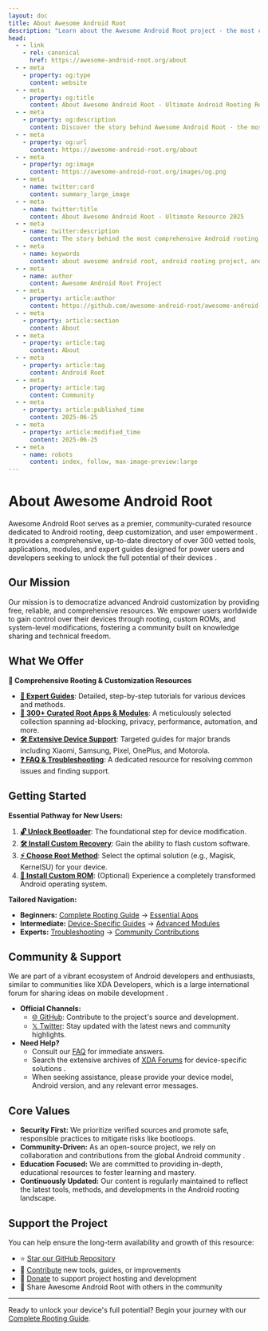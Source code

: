 ```yaml
---
layout: doc
title: About Awesome Android Root
description: "Learn about the Awesome Android Root project - the most comprehensive collection of Android root apps, guides, and resources."
head:
  - - link
    - rel: canonical
      href: https://awesome-android-root.org/about
  - - meta
    - property: og:type
      content: website
  - - meta
    - property: og:title
      content: About Awesome Android Root - Ultimate Android Rooting Resource 2025
  - - meta
    - property: og:description
      content: Discover the story behind Awesome Android Root - the most comprehensive collection of 300+ Android root apps, Magisk, KernelSU & LSPosed (Xposed) modules & rooting guides.
  - - meta
    - property: og:url
      content: https://awesome-android-root.org/about
  - - meta
    - property: og:image
      content: https://awesome-android-root.org/images/og.png
  - - meta
    - name: twitter:card
      content: summary_large_image
  - - meta
    - name: twitter:title
      content: About Awesome Android Root - Ultimate Resource 2025
  - - meta
    - name: twitter:description
      content: The story behind the most comprehensive Android rooting resource. 300+ apps, expert guides, and community-driven excellence.
  - - meta
    - name: keywords
      content: about awesome android root, android rooting project, android root community, magisk modules collection, android customization resource, open source android, android freedom project, rooting guides 2025
  - - meta
    - name: author
      content: Awesome Android Root Project
  - - meta
    - property: article:author
      content: https://github.com/awesome-android-root/awesome-android-root
  - - meta
    - property: article:section
      content: About
  - - meta
    - property: article:tag
      content: About
  - - meta
    - property: article:tag
      content: Android Root
  - - meta
    - property: article:tag
      content: Community
  - - meta
    - property: article:published_time
      content: 2025-06-25
  - - meta
    - property: article:modified_time
      content: 2025-06-25
  - - meta
    - name: robots
      content: index, follow, max-image-preview:large
---
```


# About Awesome Android Root

Awesome Android Root serves as a premier, community-curated resource dedicated to Android rooting, deep customization, and user empowerment . It provides a comprehensive, up-to-date directory of over 300 vetted tools, applications, modules, and expert guides designed for power users and developers seeking to unlock the full potential of their devices .

## Our Mission

Our mission is to democratize advanced Android customization by providing free, reliable, and comprehensive resources. We empower users worldwide to gain control over their devices through rooting, custom ROMs, and system-level modifications, fostering a community built on knowledge sharing and technical freedom.

## What We Offer

**🔧 Comprehensive Rooting & Customization Resources**
*   **[📖 Expert Guides](./android-root-guides/index.md)**: Detailed, step-by-step tutorials for various devices and methods.
*   **[📱 300+ Curated Root Apps & Modules](/android-root-apps/#root-apps)**: A meticulously selected collection spanning ad-blocking, privacy, performance, automation, and more.
*   **[🛠️ Extensive Device Support](./android-root-guides/#device-specific-guides)**: Targeted guides for major brands including Xiaomi, Samsung, Pixel, OnePlus, and Motorola.
*   **[❓ FAQ & Troubleshooting](./faqs.md)**: A dedicated resource for resolving common issues and finding support.

## Getting Started

**Essential Pathway for New Users:**
1.  **[🔓 Unlock Bootloader](./android-root-guides/how-to-unlock-bootloader.md)**: The foundational step for device modification.
2.  **[🛠️ Install Custom Recovery](./android-root-guides/how-to-install-custom-recovery.md)**: Gain the ability to flash custom software.
3.  **[⚡ Choose Root Method](./android-root-guides/index.md#root-solutions-comparison)**: Select the optimal solution (e.g., Magisk, KernelSU) for your device.
4.  **[🌟 Install Custom ROM](./android-root-guides/custom-rom-installation.md)**: (Optional) Experience a completely transformed Android operating system.

**Tailored Navigation:**
*   **Beginners:** [Complete Rooting Guide](./android-root-guides/) → [Essential Apps](./android-root-apps/#essential-apps---start-here)
*   **Intermediate:** [Device-Specific Guides](./android-root-guides/#device-specific-guides) → [Advanced Modules](/docs/android-root-apps/#root-managers)
*   **Experts:** [Troubleshooting](./faqs) → [Community Contributions](./contributing)

## Community & Support

We are part of a vibrant ecosystem of Android developers and enthusiasts, similar to communities like XDA Developers, which is a large international forum for sharing ideas on mobile development .
*   **Official Channels:**
    *   [🌐 GitHub](https://github.com/awesome-android-root/awesome-android-root): Contribute to the project's source and development.
    *   [𝕏 Twitter](https://x.com/awsm_and_root): Stay updated with the latest news and community highlights.
*   **Need Help?**
    *   Consult our [FAQ](./faqs.md) for immediate answers.
    *   Search the extensive archives of [XDA Forums](https://forum.xda-developers.com/) for device-specific solutions .
    *   When seeking assistance, please provide your device model, Android version, and any relevant error messages.

## Core Values

*   **Security First:** We prioritize verified sources and promote safe, responsible practices to mitigate risks like bootloops.
*   **Community-Driven:** As an open-source project, we rely on collaboration and contributions from the global Android community .
*   **Education Focused:** We are committed to providing in-depth, educational resources to foster learning and mastery.
*   **Continuously Updated:** Our content is regularly maintained to reflect the latest tools, methods, and developments in the Android rooting landscape.

## Support the Project

You can help ensure the long-term availability and growth of this resource:
*   ⭐ [Star our GitHub Repository](https://github.com/awesome-android-root/awesome-android-root)
*   📝 [Contribute](https://github.com/awesome-android-root/awesome-android-root/blob/main/CONTRIBUTING.md) new tools, guides, or improvements
*   💝 [Donate](https://opencollective.com/awesome-android-root-official) to support project hosting and development
*   🔄 Share Awesome Android Root with others in the community

---

Ready to unlock your device's full potential? Begin your journey with our [Complete Rooting Guide](./android-root-guides/index.md).